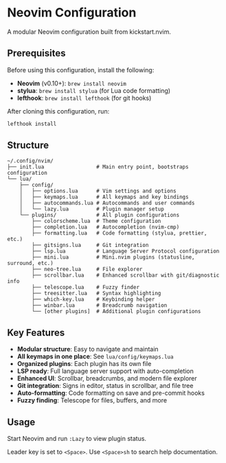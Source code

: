 # Neovim Configuration

A modular Neovim configuration built from kickstart.nvim.

## Prerequisites

Before using this configuration, install the following:

- **Neovim** (v0.10+): `brew install neovim`
- **stylua**: `brew install stylua` (for Lua code formatting)
- **lefthook**: `brew install lefthook` (for git hooks)

After cloning this configuration, run:
```bash
lefthook install
```

## Structure

```
~/.config/nvim/
├── init.lua                 # Main entry point, bootstraps configuration
└── lua/
    ├── config/
    │   ├── options.lua      # Vim settings and options
    │   ├── keymaps.lua      # All keymaps and key bindings
    │   ├── autocommands.lua # Autocommands and user commands
    │   └── lazy.lua         # Plugin manager setup
    └── plugins/             # All plugin configurations
        ├── colorscheme.lua  # Theme configuration
        ├── completion.lua   # Autocompletion (nvim-cmp)
        ├── formatting.lua   # Code formatting (stylua, prettier, etc.)
        ├── gitsigns.lua     # Git integration
        ├── lsp.lua          # Language Server Protocol configuration
        ├── mini.lua         # Mini.nvim plugins (statusline, surround, etc.)
        ├── neo-tree.lua     # File explorer
        ├── scrollbar.lua    # Enhanced scrollbar with git/diagnostic info
        ├── telescope.lua    # Fuzzy finder
        ├── treesitter.lua   # Syntax highlighting
        ├── which-key.lua    # Keybinding helper
        ├── winbar.lua       # Breadcrumb navigation
        └── [other plugins]  # Additional plugin configurations
```

## Key Features

- **Modular structure**: Easy to navigate and maintain
- **All keymaps in one place**: See `lua/config/keymaps.lua`
- **Organized plugins**: Each plugin has its own file
- **LSP ready**: Full language server support with auto-completion
- **Enhanced UI**: Scrollbar, breadcrumbs, and modern file explorer
- **Git integration**: Signs in editor, status in scrollbar, and file tree
- **Auto-formatting**: Code formatting on save and pre-commit hooks
- **Fuzzy finding**: Telescope for files, buffers, and more

## Usage

Start Neovim and run `:Lazy` to view plugin status.

Leader key is set to `<Space>`. Use `<Space>sh` to search help documentation.
